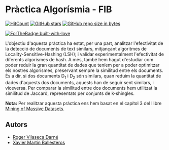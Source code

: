 # Pràctica Algorísmia - FIB

[![HitCount](http://hits.dwyl.io/xmartin46/practicaAlgorismia.svg)](http://hits.dwyl.io/xmartin46/practicaAlgorismia)
[![GitHub stars](https://img.shields.io/github/stars/xmartin46/practicaAlgorismia.svg)](https://GitHub.com/xmartin46/practicaAlgorismia/stargazers/)
[![GitHub repo size in bytes](https://img.shields.io/github/repo-size/xmartin46/practicaAlgorismia.svg?color=yellow)](https://github.com/xmartin46/practicaAlgorismia)

[![ForTheBadge built-with-love](http://ForTheBadge.com/images/badges/built-with-love.svg)](https://github.com/xmartin46/practicaAlgorismia)

L'objectiu d'aquesta pràctica ha estat, per una part, analitzar l'efectivitat de la detecció de documents de text similars, mitjançant algoritmes de Locality-Sensitive-Hashing (LSH); i validar experimentalment l'efectivitat de diferents algorismes de hash. A més, també hem hagut d'estudiar com poder reduir la gran quantitat de dades que teníem per a poder optimitzar els nostres algorismes, preservant sempre la similitud entre els documents. És a dir, si dos documents D<sub>1</sub> i D<sub>2</sub> són similars, quan reduim la quantitat de dades d'aquests dos documents, aquests han de seguir sent similars, i viceversa. Per comparar la similitud entre dos documents hem utilitzat la similitud de Jaccard, representats per conjunts de k-shingles.

**Nota:** Per realitzar aquesta pràctica ens hem basat en el capítol 3 del llibre [Mining of Massive Datasets](http://infolab.stanford.edu/~ullman/mmds/ch3.pdf). 

## Autors
- [Roger Vilaseca Darné](https://github.com/Rovi98)
- [Xavier Martín Ballesteros](https://github.com/xmartin46)
